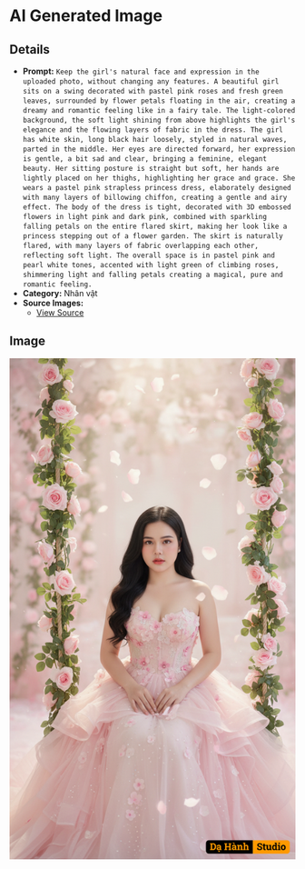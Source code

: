 # AI Generated Image

## Details
- **Prompt:** `Keep the girl's natural face and expression in the uploaded photo, without changing any features. A beautiful girl sits on a swing decorated with pastel pink roses and fresh green leaves, surrounded by flower petals floating in the air, creating a dreamy and romantic feeling like in a fairy tale.
The light-colored background, the soft light shining from above highlights the girl's elegance and the flowing layers of fabric in the dress.
The girl has white skin, long black hair loosely, styled in natural waves, parted in the middle.
Her eyes are directed forward, her expression is gentle, a bit sad and clear, bringing a feminine, elegant beauty.
Her sitting posture is straight but soft, her hands are lightly placed on her thighs, highlighting her grace and grace.
She wears a pastel pink strapless princess dress, elaborately designed with many layers of billowing chiffon, creating a gentle and airy effect.
The body of the dress is tight, decorated with 3D embossed flowers in light pink and dark pink, combined with sparkling falling petals on the entire flared skirt, making her look like a princess stepping out of a flower garden.
The skirt is naturally flared, with many layers of fabric overlapping each other, reflecting soft light.
The overall space is in pastel pink and pearl white tones, accented with light green of climbing roses, shimmering light and falling petals creating a magical, pure and romantic feeling. `
- **Category:** Nhân vật
- **Source Images:**
  - [View Source](https://raw.githubusercontent.com/lenzcomvth/Somethings/main/Models/Female/Female.png)

## Image
![AI Generated Image](./image-2025-10-15T09-40-55-951Z-ux1cd.png)